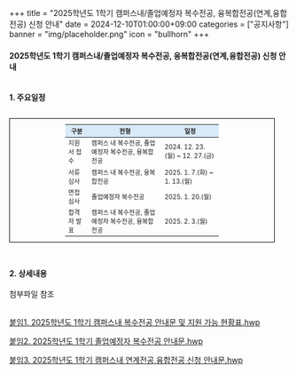 +++
title = "2025학년도 1학기 캠퍼스내/졸업예정자 복수전공, 융복합전공(연계,융합전공) 신청 안내"
date = 2024-12-10T01:00:00+09:00
categories = ["공지사항"]
banner = "img/placeholder.png"
icon = "bullhorn"
+++
<!--more-->

#### 2025학년도 1학기 캠퍼스내/졸업예정자 복수전공, 융복합전공(연계,융합전공) 신청 안내
<br>
<B>1. 주요일정</B>

<br>
<br>
<table style="width:95%; border:1px solid black; border-collapse:collapse; text-align:left; vertical-align: middle; padding:10px 100px; font-size: 0.8em; font-weight: normal;">
  <thead style="background-color:#D9EAF7;text-align: center;font-weight: normal;">
    <tr>
      <th> 구분 </th>
      <th> 전형 </th>
      <th> 일정 </th>
    </tr>
  </thead>
  <tbody>
    <tr>
      <td>지원서 접수</td>
      <td>캠퍼스 내 복수전공, 졸업예정자 복수전공, 융복합전공</td>
      <td>2024. 12. 23.(월) ~ 12. 27.(금)</td>
    </tr>
    <tr>
      <td>서류 심사</td>
      <td>캠퍼스 내 복수전공, 융복합전공</td>
      <td>2025. 1. 7.(화) ~ 1. 13.(월)</td>
    </tr>
    <tr>
      <td>면접 심사</td>
      <td>졸업예정자 복수전공</td>
      <td>2025. 1. 20.(월)</td>
    </tr>
    <tr>
      <td>합격자 발표</td>
      <td>캠퍼스 내 복수전공, 졸업예정자 복수전공, 융복합전공</td>
      <td>2025. 2. 3.(월)</td>
    </tr>
  </tbody>
</table>

<br>
<br>
<B>2. 상세내용</B> <br><br>
첨부파일 참조
<br><br>

[붙임1. 2025학년도 1학기 캠퍼스내 복수전공 안내문 및 지원 가능 현황표.hwp](/files/Attachment_1_2025_1st_Semester_On-Campus_Double_Major_Guide_and_Application_Status_Table.hwp)

[붙임2. 2025학년도 1학기 졸업예정자 복수전공 안내문.hwp](/files/Attachment_2_2025_1st_Semester_Guide_for_Graduation_Candidates_Applying_for_a_Double_Major.hwp)

[붙임3. 2025학년도 1학기 캠퍼스내 연계전공,융합전공 신청 안내문.hwp](/filesAttachment_3_2025_1st_Semester_Guide_for_On-Campus_Interdisciplinary_and_Convergence_Majors_Application.hwp)

<br><br>

